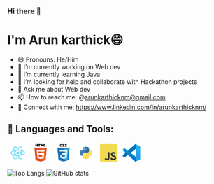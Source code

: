 ### Hi there 👋

# I'm Arun karthick:smile:

- 😄 Pronouns: He/Him
- 🔭 I’m currently working on Web dev
- 🌱 I’m currently learning Java
- 🤔 I’m looking for help and collaborate with Hackathon projects
- 💬 Ask me about Web dev
- 📫 How to reach me: @arunkarthicknm@gmail.com
- 🤝 Connect with me: https://www.linkedin.com/in/arunkarthicknm/


## 🧰 Languages and Tools:
<p >
 <img  src="https://raw.githubusercontent.com/github/explore/80688e429a7d4ef2fca1e82350fe8e3517d3494d/topics/react/react.png" alt="react" height="40" style="vertical-align:top; margin:4px">
 <img src="https://raw.githubusercontent.com/github/explore/80688e429a7d4ef2fca1e82350fe8e3517d3494d/topics/html/html.png" alt="html" height="40" style="vertical-align:top; margin:4px">
<img src="https://raw.githubusercontent.com/github/explore/80688e429a7d4ef2fca1e82350fe8e3517d3494d/topics/css/css.png" alt="css" height="40" style="vertical-align:top; margin:4px">
<img src="https://raw.githubusercontent.com/github/explore/80688e429a7d4ef2fca1e82350fe8e3517d3494d/topics/python/python.png" alt="Python" height="40" style="vertical-align:top; margin:4px">
<img src="https://raw.githubusercontent.com/github/explore/80688e429a7d4ef2fca1e82350fe8e3517d3494d/topics/javascript/javascript.png" alt="Javascript" height="40" style="vertical-align:top; margin:4px">
 <img src="https://raw.githubusercontent.com/github/explore/80688e429a7d4ef2fca1e82350fe8e3517d3494d/topics/visual-studio-code/visual-studio-code.png"  alt="Visual Studio Code" height="40" style="vertical-align:top; margin:4px" >
</p>

<div style="display=flex">
 
![Top Langs](https://github-readme-stats.vercel.app/api/top-langs/?username=arunkarthicknm&theme=tokyonight)
![GitHub stats](https://github-readme-stats.vercel.app/api?username=arunkarthicknm&show_icons=true&theme=tokyonight)

</div>

